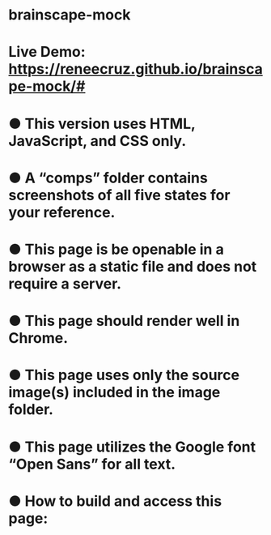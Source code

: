 # brainscape-mock
# Live Demo: https://reneecruz.github.io/brainscape-mock/#

# ● This version uses HTML, JavaScript, and CSS only. 
# ● A “comps” folder contains screenshots of all five states for your reference.
# ● This page is be openable in a browser as a static file and does not require a server.
# ● This page should render well in Chrome.
# ● This page uses only the source image(s) included in the image folder.
# ● This page utilizes the Google font “Open Sans” for all text.
# ● How to build and access this page: 
